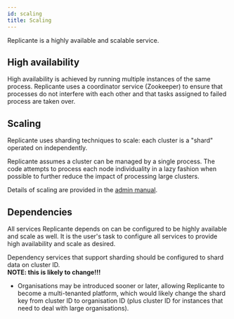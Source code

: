 ```yaml
---
id: scaling
title: Scaling
---
```


Replicante is a highly available and scalable service.


## High availability
High availability is achieved by running multiple instances of the same process.
Replicante uses a coordinator service (Zookeeper) to ensure that processes do not
interfere with each other and that tasks assigned to failed process are taken over.


## Scaling
Replicante uses sharding techniques to scale: each cluster is a "shard" operated on independently.

Replicante assumes a cluster can be managed by a single process.
The code attempts to process each node individuality in a lazy fashion when possible
to further reduce the impact of processing large clusters.

Details of scaling are provided in the
[admin manual](https://www.replicante.io/docs/manual/docs/scaling/).


## Dependencies
All services Replicante depends on can be configured to be highly available and scale as well.
It is the user's task to configure all services to provide high availability and scale as desired.

Dependency services that support sharding should be configured to shard data on cluster ID.  
**NOTE: this is likely to change!!!**

  * Organisations may be introduced sooner or later, allowing Replicante to become a multi-tenanted
    platform, which would likely change the shard key from cluster ID to organisation ID
    (plus cluster ID for instances that need to deal with large organisations).
